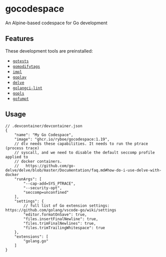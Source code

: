 # gocodespace

An Alpine-based codespace for Go development

## Features

These development tools are preinstalled:

* [`gotests`](github.com/cweill/gotests)
* [`gomodifytags`](github.com/fatih/gomodifytags)
* [`impl`](github.com/josharian/impl)
* [`goplay`](github.com/haya14busa/goplay)
* [`delve`](github.com/go-delve/delve/)
* [`golangci-lint`](github.com/golangci/golangci-lint)
* [`gopls`](https://github.com/golang/tools/blob/master/gopls)
* [`gofumpt`](https://github.com/mvdan/gofumpt)

## Usage

```jsonc
// .devcontainer/devcontainer.json
{
    "name": "My Go Codespace",
    "image": "ghcr.io/ryboe/gocodespace:1.19",
    // dlv needs these capabilities. It needs to run the ptrace (process trace)
    // syscall, and we need to disable the default seccomp profile applied to
    // docker containers.
    //   https://github.com/go-delve/delve/blob/master/Documentation/faq.md#how-do-i-use-delve-with-docker
    "runArgs": [
        "--cap-add=SYS_PTRACE",
        "--security-opt",
        "seccomp=unconfined"
    ],
    "settings": {
        // full list of Go extension settings: https://github.com/golang/vscode-go/wiki/settings
        "editor.formatOnSave": true,
        "files.insertFinalNewline": true,
        "files.trimFinalNewlines": true,
        "files.trimTrailingWhitespace": true
    },
    "extensions": [
        "golang.go"
    ]
}
```
